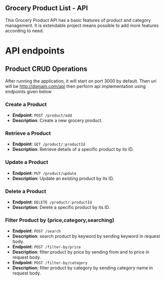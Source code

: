 ## Grocery Product List - API
This Grocery Product API has a basic features of product and category management. It is extendable project means possible to add more features according to need.

# API endpoints
## Product CRUD Operations
After running the application, it will start on port 3000 by default. Then uri will be http://domain.com/api then perform api implementation using endpoints given below
### Create a Product

- **Endpoint**: `POST /product/add`
- **Description**: Create a new grocery product.

### Retrieve a Product

- **Endpoint**: `GET /product/:productId`
- **Description**: Retrieve details of a specific product by its ID.

### Update a Product

- **Endpoint**: `PUT /product/update`
- **Description**: Update an existing product by its ID.

### Delete a Product

- **Endpoint**: `DELETE /product/:productId`
- **Description**: Delete a specific product by its ID.
### Filter Product by (price,category,searching)

- **Endpoint**: `POST /search`
- **Description**: search product by keyword by sending keyword in request body.
- **Endpoint**: `POST /filter-by/price`
- **Description**: filter product by price by sending from and to price in request body.
- **Endpoint**: `POST /filter-by/category`
- **Description**: filter product by category by sending category name in request body.
